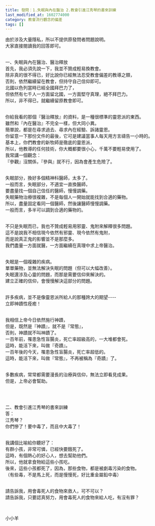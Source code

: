 ```yaml
---
title: 發問：1.失眠與內在醫治 2.教會引進江秀琴的書來訓練
last_modified_at: 1602774000
category: 教會流行觀念的偏差
tags: []
---
```


<p>由於涉及大量隱私，所以不提供原發問者問題說明。<br/>
大家直接閱讀我的回答即可。</p>
<p><br/>
一、失眠與內在醫治、醫治釋放  <br/>
首先，我必須先說一下，我並不贊成輕易換教會。 <br/>
除非真的很不得已，好比說你已經無法忍受教會偏差的教導之類， <br/>
否則，依然繼續留在教會，但持守自己信仰即可。 <br/>
北國以色列當時已經全國拜巴力了，<br/>
但依然有七千人一方面留北國，一方面堅守真理，絕不拜巴力。<br/>
所以，非不得已，就繼續留原教會即可。 </p>
<p>  <br/>
你給我看的那個『醫治釋放』的資料，是一種很標準的靈恩派的東西。 <br/>
雖然和『內在醫治』不完全一樣，但大同小異。 <br/>
簡單說，都是在尋求過去、尋求內在經驗、訴諸靈恩。 <br/>
你留意一下那份文件的最後，它可是建議當事人每天用方言禱告一小時的。 <br/>
基本上，你們教會的新牧師是徹底的靈恩派，<br/>
所以，他教導的任何技術，你大概都要很小心，千萬不要輕易使用了。 <br/>
我常講一個觀念： <br/>
『參觀』沒關係，『參與』就不行，因為會產生危險了。 <br/>
  </p>
<p>失眠部分，換好多個精神科醫師，太多了。 <br/>
一般而言，失眠部分，不適宜一直換醫師，<br/>
要盡量找一個自己信任的醫師，慢慢調藥。 <br/>
失眠藥物治療很複雜，不是每個人一開始就能找到合適的藥物。 <br/>
所以，盡量固定看同一個醫師，然後讓醫師慢慢調藥。 <br/>
一般而言，多半可以調到合適的藥物的。 <br/>
  </p>
<p>不只是失眠而已，我也不贊成輕易用邪靈、鬼附來解釋很多問題。 <br/>
這不是說我不相信現今依然有邪靈、現今依然有鬼附， <br/>
而是說真正鬼的影響並不是那麼多。<br/>
我們盡量一方面就醫，一方面繼續在真理中求上帝醫治。 <br/>
  </p>
<p>失眠是一個複雜的疾病。 <br/>
單單藥物，並無法解決失眠的問題（但可以大幅改善）。 <br/>
失眠還涉及心靈的問題，而那是需要信仰來解決的。 <br/>
建立正確的信仰，會慢慢解決這部分的問題。 <br/>
  </p>
<p>許多疾病，並不是像靈恩派所給人的那種誇大的期望---- <br/>
立即神蹟性痊癒！ </p>
<p><br/>
我相信上帝今日依然施行神蹟，<br/>
但是，既然是『神蹟』，就不是『常態』， <br/>
否則，神蹟就不叫神蹟了。 <br/>
一百年前，罹患急性盲腸炎，死亡率超級高的，一大堆都會死。<br/>
這時，能活下來，叫做『奇蹟』。 <br/>
一百年後的今天，罹患急性盲腸炎，死亡率超低的。<br/>
這時，能活下來，叫做『常態』，不再被稱為『奇蹟』了。 <br/>
  </p>
<p>多數疾病，常常都需要漫長的治療與信仰，無法立即看見成果。 <br/>
但是，上帝必會幫助。 </p>
<p> </p>
<p><br/>
二、教會引進江秀琴的書來訓練<br/>
答：<br/>
江秀琴？<br/>
你們慘了！要中毒了，而且中大毒了！</p>
<p><br/>
我講個比喻給你聽好了：<br/>
有群小孩，非常可憐，已經快要餓死了。<br/>
這時，有個熱心的好心人，想去幫助他們。<br/>
所以，他就拿食物給這些小孩吃。<br/>
後來，這些小孩都死了，因為，那些食物，都是被劇毒污染的食物。<br/>
（有些毒，不是馬上死，而是慢慢死，好比重金屬鉛中毒）</p>
<p><br/>
請告訴我，用會毒死人的食物來救人，可不可以？<br/>
請告訴我，只要認真努力，用會毒死人的食物來給人吃，有沒有罪？</p>
<p> </p>
<p>小小羊</p>
